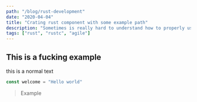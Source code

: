 ```yaml
---
path: "/blog/rust-development"
date: "2020-04-04"
title: "Crating rust component with some example path"
description: "Sometimes is really hard to understand how to properly use rust in a world where everythings can be connected with each other, but rust is a really good example for that"
tags: ["rust", "rustc", "agile"]
---
```



## This is a fucking example

this is a normal text

```js
const welcome = "Hello world"
```

<blockquote>
    <p> Example </p>
</blockquote>